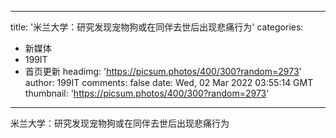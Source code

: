 
---
title: '米兰大学：研究发现宠物狗或在同伴去世后出现悲痛行为'
categories: 
 - 新媒体
 - 199IT
 - 首页更新
headimg: 'https://picsum.photos/400/300?random=2973'
author: 199IT
comments: false
date: Wed, 02 Mar 2022 03:55:14 GMT
thumbnail: 'https://picsum.photos/400/300?random=2973'
---

<div>   
米兰大学：研究发现宠物狗或在同伴去世后出现悲痛行为  
</div>
            